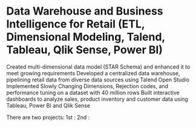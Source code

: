 # Data Warehouse and Business Intelligence for Retail (ETL, Dimensional Modeling, Talend, Tableau, Qlik Sense, Power BI)

Created multi-dimensional data model (STAR Schema) and enhanced it to meet growing requirements 
Developed a centralized data warehouse, pipelining retail data from diverse data sources using Talend Open Studio
Implemented Slowly Changing Dimensions, Rejection codes, and performance tuning on a dataset with 40 million rows
Built interactive dashboards to analyze sales, product inventory and customer data using Tableau, Power BI and Qlik Sense

There are two projects:
1st : 
2nd :
